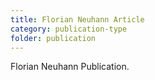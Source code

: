 ```yaml
---
title: Florian Neuhann Article
category: publication-type
folder: publication
---
```


Florian Neuhann Publication. 